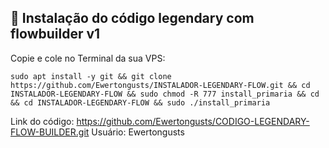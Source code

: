 ## 💽 Instalação do código legendary com flowbuilder v1

<p>Copie e cole no Terminal da sua VPS:</p>

```
sudo apt install -y git && git clone https://github.com/Ewertongusts/INSTALADOR-LEGENDARY-FLOW.git && cd INSTALADOR-LEGENDARY-FLOW && sudo chmod -R 777 install_primaria && cd && cd INSTALADOR-LEGENDARY-FLOW && sudo ./install_primaria
```
Link do código: https://github.com/Ewertongusts/CODIGO-LEGENDARY-FLOW-BUILDER.git
Usuário: Ewertongusts
